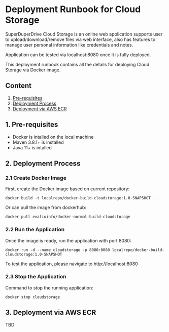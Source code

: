 # Deployment Runbook for Cloud Storage

SuperDuperDrive Cloud Storage is an online web application supports user to upload/download/remove files via web interface, also has features to manage user personal information like credentials and notes. 

Application can be tested via localhost:8080 once it is fully deployed.

This deployment runbook contains all the details for deploying Cloud Storage via Docker image.

## Content

1. [Pre-requisites](#pre-requisites)
2. [Deployment Process](#deployment-process)
3. [Deployment via AWS ECR](#deployment-via-aws-ecr)


## 1. Pre-requisites

- Docker is intalled on the local machine
- Maven 3.8.1+ is installed
- Java 11+ is intalled

## 2. Deployment Process

### 2.1 Create Docker Image

First, create the Docker image based on current repository:
```
docker build -t localrepo/docker-build-cloudstorage:1.0-SNAPSHOT .
```

Or can pull the image from dockerhub:
```
docker pull evaliuinfo/docker-normal-build-cloudstorage
```

### 2.2 Run the Application

Once the image is ready, run the application with port 8080:
```
docker run -d --name cloudstorage -p 8080:8080 localrepo/docker-build-cloudstorage:1.0-SNAPSHOT 
```

To test the application, please navigate to http://localhost:8080 


### 2.3 Stop the Application

Command to stop the running application: 
```
docker stop cloudstorage
```

## 3. Deployment via AWS ECR

TBD

